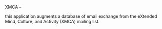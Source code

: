 XMCA –

this application augments a database of email exchange
from the eXtended Mind, Culture, and Activity (XMCA) mailing list.
